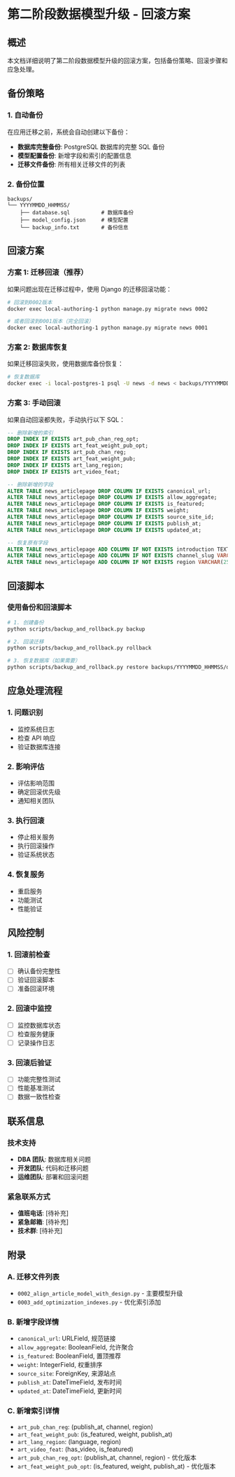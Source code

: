 # 第二阶段数据模型升级 - 回滚方案

## 概述

本文档详细说明了第二阶段数据模型升级的回滚方案，包括备份策略、回滚步骤和应急处理。

## 备份策略

### 1. 自动备份

在应用迁移之前，系统会自动创建以下备份：

- **数据库完整备份**: PostgreSQL 数据库的完整 SQL 备份
- **模型配置备份**: 新增字段和索引的配置信息
- **迁移文件备份**: 所有相关迁移文件的列表

### 2. 备份位置

```
backups/
└── YYYYMMDD_HHMMSS/
    ├── database.sql          # 数据库备份
    ├── model_config.json     # 模型配置
    └── backup_info.txt       # 备份信息
```

## 回滚方案

### 方案 1: 迁移回滚（推荐）

如果问题出现在迁移过程中，使用 Django 的迁移回滚功能：

```bash
# 回滚到0002版本
docker exec local-authoring-1 python manage.py migrate news 0002

# 或者回滚到0001版本（完全回滚）
docker exec local-authoring-1 python manage.py migrate news 0001
```

### 方案 2: 数据库恢复

如果迁移回滚失败，使用数据库备份恢复：

```bash
# 恢复数据库
docker exec -i local-postgres-1 psql -U news -d news < backups/YYYYMMDD_HHMMSS/database.sql
```

### 方案 3: 手动回滚

如果自动回滚都失败，手动执行以下 SQL：

```sql
-- 删除新增的索引
DROP INDEX IF EXISTS art_pub_chan_reg_opt;
DROP INDEX IF EXISTS art_feat_weight_pub_opt;
DROP INDEX IF EXISTS art_pub_chan_reg;
DROP INDEX IF EXISTS art_feat_weight_pub;
DROP INDEX IF EXISTS art_lang_region;
DROP INDEX IF EXISTS art_video_feat;

-- 删除新增的字段
ALTER TABLE news_articlepage DROP COLUMN IF EXISTS canonical_url;
ALTER TABLE news_articlepage DROP COLUMN IF EXISTS allow_aggregate;
ALTER TABLE news_articlepage DROP COLUMN IF EXISTS is_featured;
ALTER TABLE news_articlepage DROP COLUMN IF EXISTS weight;
ALTER TABLE news_articlepage DROP COLUMN IF EXISTS source_site_id;
ALTER TABLE news_articlepage DROP COLUMN IF EXISTS publish_at;
ALTER TABLE news_articlepage DROP COLUMN IF EXISTS updated_at;

-- 恢复原有字段
ALTER TABLE news_articlepage ADD COLUMN IF NOT EXISTS introduction TEXT;
ALTER TABLE news_articlepage ADD COLUMN IF NOT EXISTS channel_slug VARCHAR(255);
ALTER TABLE news_articlepage ADD COLUMN IF NOT EXISTS region VARCHAR(255);
```

## 回滚脚本

### 使用备份和回滚脚本

```bash
# 1. 创建备份
python scripts/backup_and_rollback.py backup

# 2. 回滚迁移
python scripts/backup_and_rollback.py rollback

# 3. 恢复数据库（如果需要）
python scripts/backup_and_rollback.py restore backups/YYYYMMDD_HHMMSS/database.sql
```

## 应急处理流程

### 1. 问题识别

- 监控系统日志
- 检查 API 响应
- 验证数据库连接

### 2. 影响评估

- 评估影响范围
- 确定回滚优先级
- 通知相关团队

### 3. 执行回滚

- 停止相关服务
- 执行回滚操作
- 验证系统状态

### 4. 恢复服务

- 重启服务
- 功能测试
- 性能验证

## 风险控制

### 1. 回滚前检查

- [ ] 确认备份完整性
- [ ] 验证回滚脚本
- [ ] 准备回滚环境

### 2. 回滚中监控

- [ ] 监控数据库状态
- [ ] 检查服务健康
- [ ] 记录操作日志

### 3. 回滚后验证

- [ ] 功能完整性测试
- [ ] 性能基准测试
- [ ] 数据一致性检查

## 联系信息

### 技术支持

- **DBA 团队**: 数据库相关问题
- **开发团队**: 代码和迁移问题
- **运维团队**: 部署和回滚问题

### 紧急联系方式

- **值班电话**: [待补充]
- **紧急邮箱**: [待补充]
- **技术群**: [待补充]

## 附录

### A. 迁移文件列表

- `0002_align_article_model_with_design.py` - 主要模型升级
- `0003_add_optimization_indexes.py` - 优化索引添加

### B. 新增字段详情

- `canonical_url`: URLField, 规范链接
- `allow_aggregate`: BooleanField, 允许聚合
- `is_featured`: BooleanField, 置顶推荐
- `weight`: IntegerField, 权重排序
- `source_site`: ForeignKey, 来源站点
- `publish_at`: DateTimeField, 发布时间
- `updated_at`: DateTimeField, 更新时间

### C. 新增索引详情

- `art_pub_chan_reg`: (publish_at, channel, region)
- `art_feat_weight_pub`: (is_featured, weight, publish_at)
- `art_lang_region`: (language, region)
- `art_video_feat`: (has_video, is_featured)
- `art_pub_chan_reg_opt`: (publish_at, channel, region) - 优化版本
- `art_feat_weight_pub_opt`: (is_featured, weight, publish_at) - 优化版本
